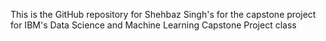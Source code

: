 This is the GitHub repository for Shehbaz Singh's for the capstone project for IBM's Data Science and Machine Learning Capstone Project class

